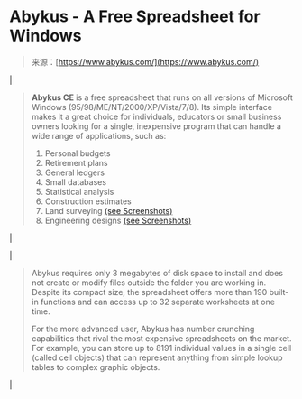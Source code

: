 <!--yml
category: 未分类
date: 2024-05-27 14:40:54
-->

# Abykus - A Free Spreadsheet for Windows

> 来源：[https://www.abykus.com/](https://www.abykus.com/)

|  
> **Abykus CE** is a free spreadsheet that runs on all versions of Microsoft Windows (95/98/ME/NT/2000/XP/Vista/7/8). Its simple interface makes it a great choice for individuals, educators or small business owners looking for a single, inexpensive program that can handle a wide range of applications, such as:
> 
> 1.  Personal budgets
> 2.  Retirement plans
> 3.  General ledgers
> 4.  Small databases
> 5.  Statistical analysis
> 6.  Construction estimates
> 7.  Land surveying [(see Screenshots)](http://www.abykus.com/screenshots.htm)
> 8.  Engineering designs [(see Screenshots)](http://www.abykus.com/screenshots.htm)

 |

|  
> Abykus requires only 3 megabytes of disk space to install and does not create or modify files outside the folder you are working in. Despite its compact size, the spreadsheet offers more than 190 built-in functions and can access up to 32 separate worksheets at one time.
> 
> For the more advanced user, Abykus has number crunching capabilities that rival the most expensive spreadsheets on the market. For example, you can store up to 8191 individual values in a single cell (called cell objects) that can represent anything from simple lookup tables to complex graphic objects.

 |